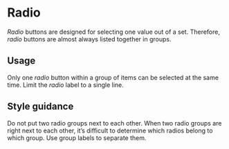 # Radio
*Radio* buttons are designed for selecting one value out of a set. Therefore, *radio* buttons are almost always listed together in groups.

## Usage
Only one *radio* button within a group of items can be selected at the same time. Limit the *radio* label to a single line.

## Style guidance
Do not put two radio groups next to each other. When two radio groups are right next to each other, it’s difficult to determine which radios belong to which group. Use group labels to separate them.
